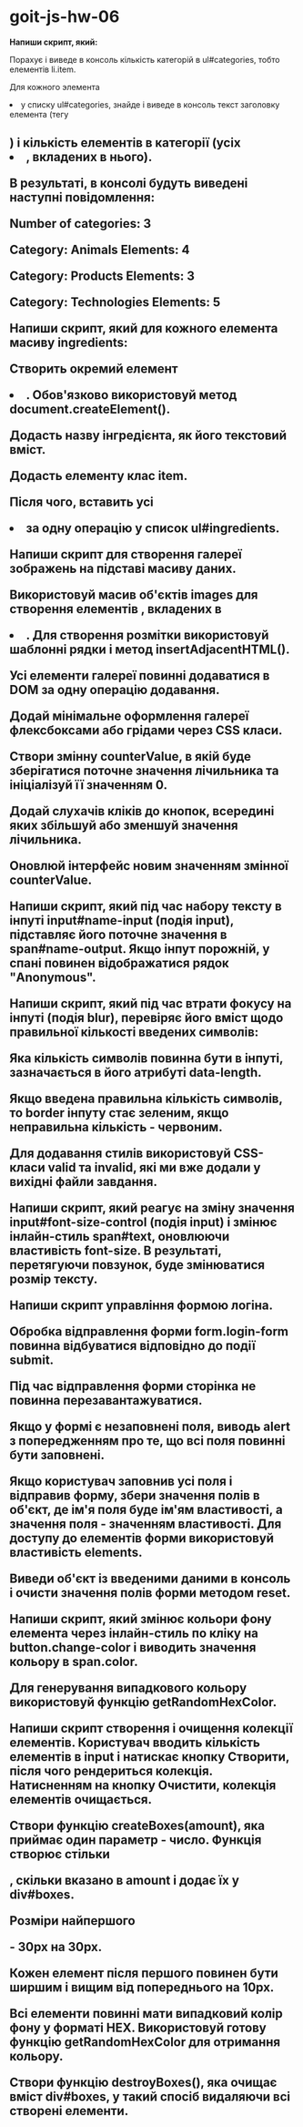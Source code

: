 # goit-js-hw-06

<!-- *** ЗАВДАННЯ 1 *** -->

**Напиши скрипт, який:**

Порахує і виведе в консоль кількість категорій в ul#categories, тобто елементів li.item.

Для кожного элемента <li class='item'> у списку ul#categories, знайде і виведе в консоль текст заголовку елемента (тегу <h2>) і кількість елементів в категорії (усіх <li>, вкладених в нього).

В результаті, в консолі будуть виведені наступні повідомлення:

Number of categories: 3

Category: Animals
Elements: 4

Category: Products
Elements: 3

Category: Technologies
Elements: 5

<!-- *** ЗАВДАННЯ 2 *** -->

**Напиши скрипт, який для кожного елемента масиву ingredients:**

Створить окремий елемент <li>. Обов'язково використовуй метод document.createElement().

Додасть назву інгредієнта, як його текстовий вміст.

Додасть елементу клас item.

Після чого, вставить усі <li> за одну операцію у список ul#ingredients.

<!-- *** ЗАВДАННЯ 3 *** -->

**Напиши скрипт для створення галереї зображень на підставі масиву даних.**

Використовуй масив об'єктів images для створення елементів <img>, вкладених в <li>. Для створення розмітки використовуй шаблонні рядки і метод insertAdjacentHTML().

Усі елементи галереї повинні додаватися в DOM за одну операцію додавання.

Додай мінімальне оформлення галереї флексбоксами або грідами через CSS класи.

<!-- *** ЗАВДАННЯ 4 *** -->

Створи змінну counterValue, в якій буде зберігатися поточне значення лічильника та ініціалізуй її значенням 0.

Додай слухачів кліків до кнопок, всередині яких збільшуй або зменшуй значення лічильника.

Оновлюй інтерфейс новим значенням змінної counterValue.

<!-- *** ЗАВДАННЯ 5 *** -->

**Напиши скрипт, який під час набору тексту в інпуті input#name-input (подія input), підставляє його поточне значення в span#name-output. Якщо інпут порожній, у спані повинен відображатися рядок "Anonymous".**

<!-- *** ЗАВДАННЯ 6 *** -->

**Напиши скрипт, який під час втрати фокусу на інпуті (подія blur), перевіряє його вміст щодо правильної кількості введених символів:**

Яка кількість символів повинна бути в інпуті, зазначається в його атрибуті data-length.

Якщо введена правильна кількість символів, то border інпуту стає зеленим, якщо неправильна кількість - червоним.

Для додавання стилів використовуй CSS-класи valid та invalid, які ми вже додали у вихідні файли завдання.

<!-- *** ЗАВДАННЯ 7 *** -->

**Напиши скрипт, який реагує на зміну значення input#font-size-control (подія input) і змінює інлайн-стиль span#text, оновлюючи властивість font-size. В результаті, перетягуючи повзунок, буде змінюватися розмір тексту.**

<!-- *** ЗАВДАННЯ 8 *** -->

**Напиши скрипт управління формою логіна.**

Обробка відправлення форми form.login-form повинна відбуватися відповідно до події submit.

Під час відправлення форми сторінка не повинна перезавантажуватися.

Якщо у формі є незаповнені поля, виводь alert з попередженням про те, що всі поля повинні бути заповнені.

Якщо користувач заповнив усі поля і відправив форму, збери значення полів в об'єкт, де ім'я поля буде ім'ям властивості, а значення поля - значенням властивості. Для доступу до елементів форми використовуй властивість elements.

Виведи об'єкт із введеними даними в консоль і очисти значення полів форми методом reset.

<!-- *** ЗАВДАННЯ 9 *** -->

**Напиши скрипт, який змінює кольори фону елемента <body> через інлайн-стиль по кліку на button.change-color і виводить значення кольору в span.color.**

Для генерування випадкового кольору використовуй функцію getRandomHexColor.

<!-- *** ЗАВДАННЯ 10 (не обовʼязково) *** -->

**Напиши скрипт створення і очищення колекції елементів. Користувач вводить кількість елементів в input і натискає кнопку Створити, після чого рендериться колекція. Натисненням на кнопку Очистити, колекція елементів очищається.**

Створи функцію createBoxes(amount), яка приймає один параметр - число. Функція створює стільки <div>, скільки вказано в amount і додає їх у div#boxes.

Розміри найпершого <div> - 30px на 30px.

Кожен елемент після першого повинен бути ширшим і вищим від попереднього на 10px.

Всі елементи повинні мати випадковий колір фону у форматі HEX. Використовуй готову функцію getRandomHexColor для отримання кольору.

Створи функцію destroyBoxes(), яка очищає вміст div#boxes, у такий спосіб видаляючи всі створені елементи.
